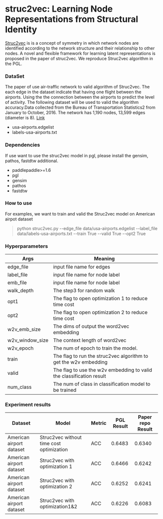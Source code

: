 # struc2vec: Learning Node Representations from Structural Identity
[Struc2vec](https://arxiv.org/abs/1704.03165) is is a concept of symmetry in which network nodes are identified according to the network structure and their relationship to other nodes. A novel and flexible framework for learning latent representations is proposed in the paper of struc2vec. We reproduce Struc2vec algorithm in the PGL.
###  DataSet
The paper of use air-traffic network to valid algorithm of Struc2vec.
The each edge in the dataset indicate that having one flight between the airports. Using the the connection between the airports to predict the level of activity. The following dataset will be used to valid the algorithm accuracy.Data collected from the Bureau of Transportation Statistics2 from January to October, 2016. The network has 1,190 nodes, 13,599 edges (diameter is 8). [Link](https://www.transtats.bts.gov/)

- usa-airports.edgelist 
- labels-usa-airports.txt

### Dependencies
If use want to use the struc2vec model in pgl, please install the gensim, pathos, fastdtw additional.
- paddlepaddle>=1.6
- pgl
- gensim 
- pathos
- fastdtw

### How to use
For examples, we want to train and valid the Struc2vec model on American airpot dataset 
> python struc2vec.py --edge_file data/usa-airports.edgelist --label_file data/labels-usa-airports.txt --train True --valid True --opt2 True

### Hyperparameters
| Args| Meaning|
| ------------- | ------------- |
| edge_file | input file name for edges|
| label_file | input file name for node label|
| emb_file | input file name for node label|
| walk_depth| The step3 for random walk|
| opt1| The flag to open optimization 1 to reduce time cost|
| opt2| The flag to open optimization 2 to reduce time cost|
| w2v_emb_size| The dims of output the word2vec embedding|
| w2v_window_size| The context length of word2vec|
| w2v_epoch| The num of epoch to train the model.|
| train| The flag to run the struc2vec algorithm to get the w2v embedding|
| valid| The flag to use the w2v embedding to valid the classification result|
| num_class| The num of class in classification model to be trained|

###  Experiment results
| Dataset | Model | Metric | PGL Result | Paper repo Result |
| ------------- | ------------- |------------- |------------- |------------- |
| American airport dataset | Struc2vec without time cost optimization| ACC |0.6483|0.6340|
| American airport dataset | Struc2vec with optimization 1| ACC |0.6466|0.6242|
| American airport dataset | Struc2vec with optimization 2| ACC |0.6252|0.6241|
| American airport dataset | Struc2vec with optimization1&2| ACC |0.6226|0.6083|
